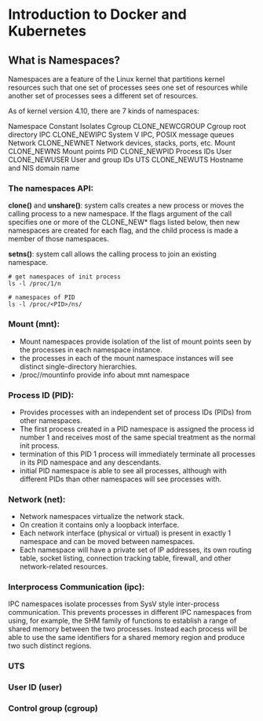# Introduction to Docker and Kubernetes


## What is Namespaces?

Namespaces are a feature of the Linux kernel that partitions kernel resources such that one set of processes sees one set of resources while another set of processes sees a different set of resources.

As of kernel version 4.10, there are 7 kinds of namespaces:

Namespace   Constant          Isolates
Cgroup      CLONE_NEWCGROUP   Cgroup root directory
IPC         CLONE_NEWIPC      System V IPC, POSIX message queues
Network     CLONE_NEWNET      Network devices, stacks, ports, etc.
Mount       CLONE_NEWNS       Mount points
PID         CLONE_NEWPID      Process IDs
User        CLONE_NEWUSER     User and group IDs
UTS         CLONE_NEWUTS      Hostname and NIS domain name

### The namespaces API:
**clone()** and **unshare()**: system calls creates a new process or moves the calling process to a new
namespace. If the flags argument of the call specifies one or more of the CLONE_NEW* flags listed below, then new namespaces are created for each flag, and the child process is made a member of those namespaces.

**setns()**: system call allows the calling process to join an existing namespace.

```
# get namespaces of init process
ls -l /proc/1/n

# namespaces of PID
ls -l /proc/<PID>/ns/
```

### Mount (mnt):
* Mount namespaces provide isolation of the list of mount points seen by the processes in each namespace instance.
* the processes in each of the mount namespace instances will see distinct single-directory hierarchies.
* /proc/<PID>/mountinfo provide info about mnt namespace

### Process ID (PID):
* Provides processes with an independent set of process IDs (PIDs) from other namespaces.
* The first process created in a PID namespace is assigned the process id number 1 and receives most of the same special treatment as the normal init process.
* termination of this PID 1 process will immediately terminate all processes in its PID namespace and any descendants.
* initial PID namespace is able to see all processes, although with different PIDs than other namespaces will see processes with.

### Network (net):
* Network namespaces virtualize the network stack.
* On creation it contains only a loopback interface.
* Each network interface (physical or virtual) is present in exactly 1 namespace and can be moved between namespaces.
* Each namespace will have a private set of IP addresses, its own routing table, socket listing, connection tracking table, firewall, and other network-related resources.

### Interprocess Communication (ipc):

IPC namespaces isolate processes from SysV style inter-process communication. This prevents processes in different IPC namespaces from using, for example, the SHM family of functions to establish a range of shared memory between the two processes. Instead each process will be able to use the same identifiers for a shared memory region and produce two such distinct regions.


### UTS

### User ID (user)

### Control group (cgroup)
